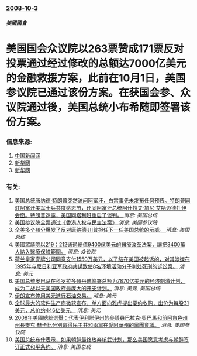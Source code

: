### [2008-10-3](/news/2008/10/3/index.md)

##### 美國國會
# 美国国会众议院以263票赞成171票反对投票通过经过修改的总额达7000亿美元的金融救援方案，此前在10月1日，美国参议院已通过该份方案。在获国会参、众议院通过後，美国总统小布希随即签署该份方案。




### 信息来源:

1. [中国新闻网](http://estate.chinanews.com.cn/cj/hwgg/news/2008/10-04/1400443.shtml)
2. [新华网](http://news.xinhuanet.com/newscenter/2008-10/04/content_10146282.htm)
3. [新华网](http://news.xinhuanet.com/world/2008-10/04/content_10146638.htm)

### 有关:

1. [ 美国总统唐纳德·特朗普突然访问阿富汗，白宫事先未发布任何预告。特朗普同驻阿富汗美军士兵共度感恩节，还同阿富汗总统阿什拉夫·加尼·艾哈迈德扎伊会面。特朗普透露，美国同塔利班重启了谈判。 ](/zh/news/2019/11/28/美国总统唐纳德-特朗普突然访问阿富汗-白宫事先未发布任何预告-特朗普同驻阿富汗美军士兵共度感恩节-还同阿富汗总统阿什拉.md) _消息: 美国总统_
2. [ 美国参议院全票通过《香港人权与民主法案》 ](/zh/news/2019/11/19/美国参议院全票通过-香港人权与民主法案.md) _消息: 美国参议院_
3. [全美多个州分爆发了反对唐纳德·川普担任下一任美国总统的示威。 ](/zh/news/2016/11/10/全美多个州分爆发了反对唐纳德-川普担任下一任美国总统的示威.md) _消息: 美国总统_
4. [ 美國眾議院以219：212通過總值9400億美元的醫療改革法案，讓把3400萬人納入醫療保險範圍。](/zh/news/2010/03/22/美國眾議院以219-212通過總值9400億美元的醫療改革法案-讓把3400萬人納入醫療保險範圍.md) _消息: 众议院_
5. [ 荷兰皇家壳牌公司同意支付1550万美元，以了结在美国被起诉的，对其涉嫌在1995年与尼日利亚军政府共谋致使8名环境活动分子判处死刑的诉讼案。](/zh/news/2009/06/9/荷兰皇家壳牌公司同意支付1550万美元-以了结在美国被起诉的-对其涉嫌在1995年与尼日利亚军政府共谋致使8名环境活动.md) _消息: 美元_
6. [美国总统奥巴马在科罗拉多州丹佛签署总额为7870亿美元的经济刺激计划，成为二战以来美国政府最庞大的开支计划。](/zh/news/2009/02/17/美国总统奥巴马在科罗拉多州丹佛签署总额为7870亿美元的经济刺激计划-成为二战以来美国政府最庞大的开支计划.md) _消息: 美元, 美国总统_
7. [伊朗宣布停用美元進行石油交易。](/zh/news/2008/04/30/伊朗宣布停用美元進行石油交易.md) _消息: 美元_
8. [全球最大的软件生产商微软宣布，单方面向雅虎提出要约收购，出价为每股31美元，总价约446亿美元。](/zh/news/2008/02/1/全球最大的软件生产商微软宣布-单方面向雅虎提出要约收购-出价为每股31美元-总价约446亿美元.md) _消息: 美元_
9. [2008年美國總統選舉：代表伊利諾伊州的參議員巴拉克·奧巴馬和前阿肯色州州長麥克·赫卡比分別贏得民主共和兩黨在愛阿華州的黨團會議。](/zh/news/2008/01/3/2008年美國總統選舉-代表伊利諾伊州的參議員巴拉克-奧巴馬和前阿肯色州州長麥克-赫卡比分別贏得民主共和兩黨在愛阿華州的.md) _消息: 美国参议院_
10. [美国总统布什表示，如果朝鲜最终放弃核武计划，那么美国愿意考虑与朝鲜签订正式和平条约。](/zh/news/2007/09/7/美国总统布什表示-如果朝鲜最终放弃核武计划-那么美国愿意考虑与朝鲜签订正式和平条约.md) _消息: 美国总统_
